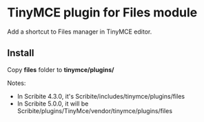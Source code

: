 TinyMCE plugin for Files module
=============================

Add a shortcut to Files manager in TinyMCE editor.

Install
-------

Copy **files** folder to **tinymce/plugins/**

Notes:
  - In Scribite 4.3.0, it's Scribite/includes/tinymce/plugins/files
  - In Scribite 5.0.0, it will be Scribite/plugins/TinyMce/vendor/tinymce/plugins/files 
